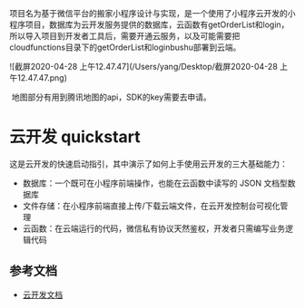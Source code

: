 ​	项目名为基于微信平台的搬家小程序设计与实现，是一个使用了小程序云开发的小程序项目，数据库为云开发服务提供的数据库，云函数有getOrderList和login，所以导入项目到开发者工具后，需要开通云服务，以及可能需要把cloudfunctions目录下的getOrderList和loginbushu部署到云端。

![截屏2020-04-28 上午12.47.47](/Users/yang/Desktop/截屏2020-04-28 上午12.47.47.png)



​	地图部分有用到腾讯地图的api，SDK的key需要去申请。







# 云开发 quickstart

这是云开发的快速启动指引，其中演示了如何上手使用云开发的三大基础能力：

- 数据库：一个既可在小程序前端操作，也能在云函数中读写的 JSON 文档型数据库
- 文件存储：在小程序前端直接上传/下载云端文件，在云开发控制台可视化管理
- 云函数：在云端运行的代码，微信私有协议天然鉴权，开发者只需编写业务逻辑代码

## 参考文档

- [云开发文档](https://developers.weixin.qq.com/miniprogram/dev/wxcloud/basis/getting-started.html)

